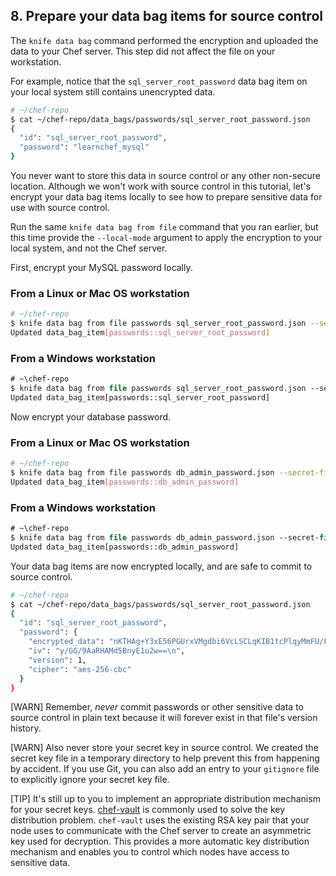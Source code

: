 ## 8. Prepare your data bag items for source control

The `knife data bag` command performed the encryption and uploaded the data to your Chef server. This step did not affect the file on your workstation.

For example, notice that the `sql_server_root_password` data bag item on your local system still contains unencrypted data.

```bash
# ~/chef-repo
$ cat ~/chef-repo/data_bags/passwords/sql_server_root_password.json
{
  "id": "sql_server_root_password",
  "password": "learnchef_mysql"
}
```

You never want to store this data in source control or any other non-secure location. Although we won't work with source control in this tutorial, let's encrypt your data bag items locally to see how to prepare sensitive data for use with source control.

Run the same `knife data bag from file` command that you ran earlier, but this time provide the `--local-mode` argument to apply the encryption to your local system, and not the Chef server.

First, encrypt your MySQL password locally.

### From a Linux or Mac OS workstation

```bash
# ~/chef-repo
$ knife data bag from file passwords sql_server_root_password.json --secret-file /tmp/encrypted_data_bag_secret --local-mode
Updated data_bag_item[passwords::sql_server_root_password]
```

### From a Windows workstation

```ps
# ~\chef-repo
$ knife data bag from file passwords sql_server_root_password.json --secret-file C:\temp\encrypted_data_bag_secret --local-mode
Updated data_bag_item[passwords::sql_server_root_password]
```

Now encrypt your database password.

### From a Linux or Mac OS workstation

```bash
# ~/chef-repo
$ knife data bag from file passwords db_admin_password.json --secret-file /tmp/encrypted_data_bag_secret --local-mode
Updated data_bag_item[passwords::db_admin_password]
```

### From a Windows workstation

```ps
# ~\chef-repo
$ knife data bag from file passwords db_admin_password.json --secret-file C:\temp\encrypted_data_bag_secret --local-mode
Updated data_bag_item[passwords::db_admin_password]
```

Your data bag items are now encrypted locally, and are safe to commit to source control.

```bash
# ~/chef-repo
$ cat ~/chef-repo/data_bags/passwords/sql_server_root_password.json
{
  "id": "sql_server_root_password",
  "password": {
    "encrypted_data": "nKTHAg+Y3xE56PGUrxVMgdbi6VcLSCLqKIB1tcPlqyMmFU/Fcb5B2+Rjv8w0\nkiKt\n",
    "iv": "y/GG/9AaRHAMd5BnyE1u2w==\n",
    "version": 1,
    "cipher": "aes-256-cbc"
  }
}
```

[WARN] Remember, _never_ commit passwords or other sensitive data to source control in plain text because it will forever exist in that file's version history.

[WARN] Also never store your secret key in source control. We created the secret key file in a temporary directory to help prevent this from happening by accident. If you use Git, you can also add an entry to your <code class="file-path">gitignore</code> file to explicitly ignore your secret key file.

[TIP] It's still up to you to implement an appropriate distribution mechanism for your secret keys. [chef-vault](https://github.com/Nordstrom/chef-vault) is commonly used to solve the key distribution problem. `chef-vault` uses the existing RSA key pair that your node uses to communicate with the Chef server to create an asymmetric key used for decryption. This provides a more automatic key distribution mechanism and enables you to control which nodes have access to sensitive data.
